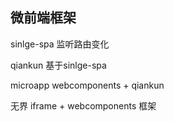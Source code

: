 ## 微前端框架
sinlge-spa 监听路由变化

qiankun 基于sinlge-spa

microapp webcomponents + qiankun

无界  iframe + webcomponents  框架
